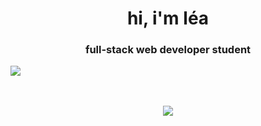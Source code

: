 <h1 align="center">hi, i'm léa</h1>
<h3 align="center">full-stack web developer student</h3>
  
  <div>
  <img align="center" src="https://github-readme-stats.vercel.app/api?username=xmnchild&theme=nord&show_icons=true" />
  </div>
<br>
<br>
<p align="center">
  <a href="https://skillicons.dev">
    <img src="https://skillicons.dev/icons?i=git,arduino,bootstrap,css,express,nodejs,mongodb,figma,html,js,java,laravel,linux,mysql,php,py,react,tailwind,vscode,xd,docker,ansible,vim&theme=light" />
  </a>
</p>
